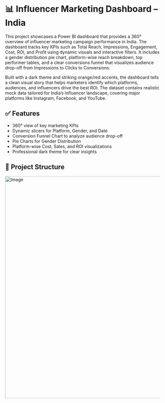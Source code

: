 # 📊 Influencer Marketing Dashboard – India

This project showcases a Power BI dashboard that provides a 360° overview of influencer marketing campaign performance in India. The dashboard tracks key KPIs such as Total Reach, Impressions, Engagement, Cost, ROI, and Profit using dynamic visuals and interactive filters. It includes a gender distribution pie chart, platform-wise reach breakdown, top performer tables, and a clear conversions funnel that visualizes audience drop-off from Impressions to Clicks to Conversions.

Built with a dark theme and striking orange/red accents, the dashboard tells a clean visual story that helps marketers identify which platforms, audiences, and influencers drive the best ROI. The dataset contains realistic mock data tailored for India’s influencer landscape, covering major platforms like Instagram, Facebook, and YouTube.

## ✅ Features

- 360° view of key marketing KPIs
- Dynamic slicers for Platform, Gender, and Date
- Conversion Funnel Chart to analyze audience drop-off
- Pie Charts for Gender Distribution
- Platform-wise Cost, Sales, and ROI visualizations
- Professional dark theme for clear insights

## 📂 Project Structure
<img width="1281" height="722" alt="Image" src="https://github.com/user-attachments/assets/e489b467-51a3-4298-a90c-b7f6f8097aeb" />

